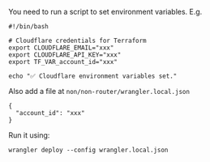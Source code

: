You need to run a script to set environment variables.  E.g.
```
#!/bin/bash

# Cloudflare credentials for Terraform
export CLOUDFLARE_EMAIL="xxx"
export CLOUDFLARE_API_KEY="xxx"
export TF_VAR_account_id="xxx"

echo "✅ Cloudflare environment variables set."
```

Also add a file at `non/non-router/wrangler.local.json`
```
{
  "account_id": "xxx"
}
```

Run it using:
```
wrangler deploy --config wrangler.local.json
```